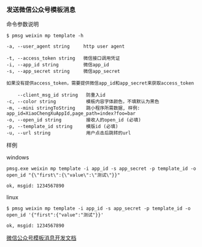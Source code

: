 ### 发送微信公众号模板消息

命令参数说明

```text
$ pmsg weixin mp template -h

-a, --user_agent string     http user agent

-t, --access_token string   微信接口调用凭证
-i, --app_id string         微信app_id
-s, --app_secret string     微信app_secret

如果没有提供access_token，需要提供微信app_id和app_secret来获取access_token

    --client_msg_id string   防重入id
-c, --color string           模板内容字体颜色，不填默认为黑色
-m, --mini stringToString    跳小程序所需数据, 样例: app_id=XiaoChengXuAppId,page_path=index?foo=bar
-o, --open_id string         接收人的open_id (必填)
-p, --template_id string     模版id (必填)
-u, --url string             用户点击后跳转的url
```

样例

windows

```shell
pmsg.exe weixin mp template -i app_id -s app_secret -p template_id -o open_id "{\"first\":{\"value\":\"测试\"}}"

ok, msgid: 1234567890
```

linux

```shell
$ pmsg weixin mp template -i app_id -s app_secret -p template_id -o open_id '{"first":{"value":"测试"}}'

ok, msgid: 1234567890
```

[微信公众号模板消息开发文档](https://developers.weixin.qq.com/doc/offiaccount/Message_Management/Template_Message_Interface.html#%E5%8F%91%E9%80%81%E6%A8%A1%E6%9D%BF%E6%B6%88%E6%81%AF)
